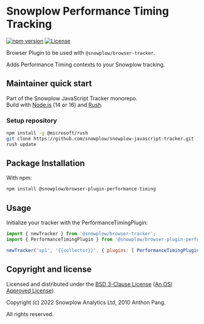 # Snowplow Performance Timing Tracking

[![npm version][npm-image]][npm-url]
[![License][license-image]](LICENSE)

Browser Plugin to be used with `@snowplow/browser-tracker`.

Adds Performance Timing contexts to your Snowplow tracking.

## Maintainer quick start

Part of the Snowplow JavaScript Tracker monorepo.  
Build with [Node.js](https://nodejs.org/en/) (14 or 16) and [Rush](https://rushjs.io/).

### Setup repository

```bash
npm install -g @microsoft/rush 
git clone https://github.com/snowplow/snowplow-javascript-tracker.git
rush update
```

## Package Installation

With npm:

```bash
npm install @snowplow/browser-plugin-performance-timing
```

## Usage

Initialize your tracker with the PerformanceTimingPlugin:

```js
import { newTracker } from '@snowplow/browser-tracker';
import { PerformanceTimingPlugin } from '@snowplow/browser-plugin-performance-timing';

newTracker('sp1', '{{collector}}', { plugins: [ PerformanceTimingPlugin() ] }); 
```

## Copyright and license

Licensed and distributed under the [BSD 3-Clause License](LICENSE) ([An OSI Approved License][osi]).

Copyright (c) 2022 Snowplow Analytics Ltd, 2010 Anthon Pang.

All rights reserved.

[npm-url]: https://www.npmjs.com/package/@snowplow/browser-plugin-performance-timing
[npm-image]: https://img.shields.io/npm/v/@snowplow/browser-plugin-performance-timing
[docs]: https://docs.snowplowanalytics.com/docs/collecting-data/collecting-from-own-applications/javascript-tracker/
[osi]: https://opensource.org/licenses/BSD-3-Clause
[license-image]: https://img.shields.io/npm/l/@snowplow/browser-plugin-performance-timing
